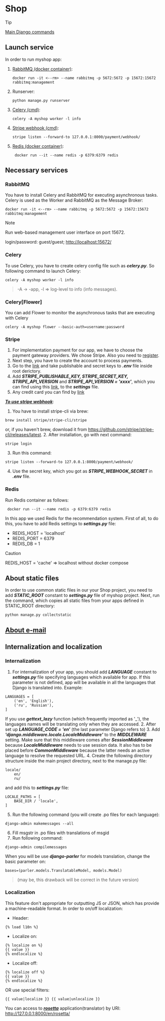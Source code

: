 # Shop

> [!TIP]
> [Main Django commands](https://github.com/DeMonA1/MyBlog__Django/blob/main/README.md#diamonds-basic-django-commands)

## Launch service
In order to run myshop app:

1. [RabbitMQ (docker container)](#rabbitmq):
   ```
   docker run -it <--rm> --name rabbitmq -p 5672:5672 -p 15672:15672 rabbitmq:management
2. Runserver:
   ```
   python manage.py runserver
3. [Celery (cmd)](#celery):
   ```
   celery -A myshop worker -l info
4. [Stripe webhook (cmd)](#stripe):
   ```
   stripe listen --forward-to 127.0.0.1:8000/payment/webhook/
5. [Redis (docker container)](#redis):
   ```
    docker run --it --name redis -p 6379:6379 redis
   
## Necessary services

### RabbitMQ
You have to install Celery and RabbitMQ for executing asynchronous tasks. Celery is used as the Worker and RabbitMQ as the Message Broker:
```
docker run -it <--rm> --name rabbitmq -p 5672:5672 -p 15672:15672 rabbitmq:management
```
> [!NOTE]
> Run web-based management user interface on port 15672.
> 
> login/password: guest/guest; <http://localhost:15672/>

### Celery
To use Celery, you have to create celery config file such as ***celery.py***.
So following command to launch Celery:
```
celery -A myshop worker -l info
```
> -A -> -app, -l => log-level to info (info messages).

### Celery[Flower]
You can add Flower to monitor the asynchronous tasks that are executing with Celery
```
celery -A myshop flower --basic-auth=username:password
```

### Stripe
1. For implementation payment for our app, we have to choose the 
payment gateway providers. We chose Stripe. Also you need to 
[register](https://www.stripe.com).
2. Next step, you have to create the account to process payments.
3. Go to the [link](https://dashboard.stripe.com/test/apikeys)
and take publishable and secret keys to ***.env*** file inside root
derictory.
4. Add ***STRIPE_PUBLISHABLE_KEY, STRIPE_SECRET_KEY, STRIPE_API_VERSION*** and ***STRIPE_API_VERSION = 'xxxx'***,
which you can find using this [link](https://docs.stripe.com/upgrades), to the ***settings*** file.
5. Any credit card you can find by [link](https://docs.stripe.com/testing#international-cards>)

<ins>***To use stripe webhook***</ins>:

1. You have to install stripe-cli via brew:
```
brew install stripe/stripe-cli/stripe
```
or, if you haven't brew,
download it from <https://github.com/stripe/stripe-cli/releases/latest>.
2. After installation, go with next command:
```
stripe login
```
3. Run this command:
```
stripe listen --forward-to 127.0.0.1:8000/payment/webhook/
```
4. Use the secret key, which you got as ***STRIPE_WEBHOOK_SECRET***
in ***.env*** file.

### Redis
Run Redis container as follows:
```
 docker run --it --name redis -p 6379:6379 redis
```
In this app we used Redis for the recommendation system. First of all, to do this,
you have to add Redis settings to ***settings.py*** file:
- REDIS_HOST = 'localhost'
- REDIS_PORT = 6379
- REDIS_DB = 1
> [!CAUTION]
> REDIS_HOST = 'cache' => localhost without docker compose

## About static files
In order to use common static files in our your Shop project, you need
to add ***STATIC_ROOT*** constant to ***settings.py*** file of myshop project.
Next, run the command, which copies all static files from your apps 
defined in STATIC_ROOT directory:
```
python manage.py collectstatic
```

## [About e-mail](https://github.com/DeMonA1/MyBlog__Django/blob/main/README.md#dart-settings)



## Internalization and localization
### Internalization
1. For internalization of your app, you should add ***LANGUAGE*** constant
to ***settings.py*** file specifying languages which available for app. If this
parameter is not defined, app will be available in all the languages that Django
is translated into. Example:
```
LANGUAGES = [
    ('en', 'English'),
    ('ru', 'Russian'),
]
```
If you use ***gettext_lazy*** function (which frequently imported as '_'), 
the languages names will be translating only when they are accessed.
2. After set up ***LANGUAGE_CODE = 'en'*** (the last parameter Django refers to)
3. Add ***'django.middleware.locale.LocaleMiddleware'*** to the ***MIDDLEWARE***
setting. Make sure that this middleware comes after ***SessionMiddleware*** 
because ***LocaleMiddleware*** needs to use session data. It also has to be
placed before ***CommonMiddleware*** because the latter needs an active
language to resolve the requested URL.
4. Create the following directory structure inside the main project 
directory, next to the manage.py file:
```
locale/
    en/
    ru/
```
and add this to ***settings.py*** file: 
```
LOCALE_PATHS = [
    BASE_DIR / 'locale',
]
```
5. Run the following command (you will create .po files for each language):
```
django-admin makemessages --all
```
6. Fill msgstr in .po files with translations of msgid  
7. Run following command:
```
django-admin compilemessages
```

When you will be use ***django-parler*** for models translation,
change the basic parameter on:
```
bases=(parler.models.TranslatableModel, models.Model)
```
> (may be, this drawback will be correct in the future version)

### Localization
This feature don't appropriate for outputting JS or JSON, which
has provide a machine-readable format. In order to on/off localization:
- Header:
```
{% load l10n %}
```
- Localize on:
```
{% localize on %}
{{ value }}
{% endlocalize %}
```
- Localize off:
```
{% localize off %}
{{ value }}
{% endlocalize %}
```
OR use special filters: 
```
{{ value|localize }} {{ value|unlocalize }}
```

You can access to <ins>***rosetta***</ins> application(translator) by URI:
<http://127.0.0.1:8000/en/rosetta/>
